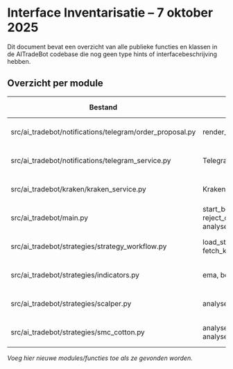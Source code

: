 # Interface Inventarisatie – 7 oktober 2025

Dit document bevat een overzicht van alle publieke functies en klassen in de AITradeBot codebase die nog geen type hints of interfacebeschrijving hebben.

## Overzicht per module

| Bestand | Functie/Klasse | Type hints | Interfacebeschrijving | Laatste wijziging |
|---------|----------------|------------|----------------------|-------------------|
| src/ai_tradebot/notifications/telegram/order_proposal.py | render_order_proposal | Nee | Nee | 2025-10-07 10:16 |
| src/ai_tradebot/notifications/telegram_service.py | TelegramService | Gedeeltelijk | Nee | 2025-10-07 10:16 |
| src/ai_tradebot/kraken/kraken_service.py | KrakenService | Gedeeltelijk | Nee | 2025-10-07 10:16 |
| src/ai_tradebot/main.py | start_bot, stop_bot, approve_order, reject_order, analyse_and_push_opportunity | Nee | Nee | 2025-10-07 10:16 |
| src/ai_tradebot/strategies/strategy_workflow.py | load_strategies, fetch_kraken_ohlc_multi, main | Nee | Nee | 2025-10-07 10:16 |
| src/ai_tradebot/strategies/indicators.py | ema, bollinger_bands, rsi | Nee | Nee | 2025-10-07 10:16 |
| src/ai_tradebot/strategies/scalper.py | analyse_remon, analyse_scalper | Gedeeltelijk | Nee | 2025-10-07 10:16 |
| src/ai_tradebot/strategies/smc_cotton.py | analyse_breaker_block_reversal, analyse_liquidity_sweep_momentum | Nee | Nee | 2025-10-07 10:16 |

_Voeg hier nieuwe modules/functies toe als ze gevonden worden._
